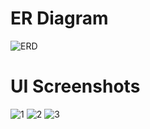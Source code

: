<h1> ER Diagram </h1>

![ERD](https://github.com/Kalyanapugopi8/UI-4/assets/135269892/1fee2d95-437b-4a7e-a701-a17927e9b5dc)

<h1> UI Screenshots </h1>

![1](https://github.com/Kalyanapugopi8/UI-4/assets/135269892/58b4592d-b8ea-431b-8b52-a275862a3e31)
![2](https://github.com/Kalyanapugopi8/UI-4/assets/135269892/964a1991-a171-4bb2-9269-5fcb6cccbe5a)
![3](https://github.com/Kalyanapugopi8/UI-4/assets/135269892/5d1a0683-3e72-4247-aef5-4bb140b8d964)
